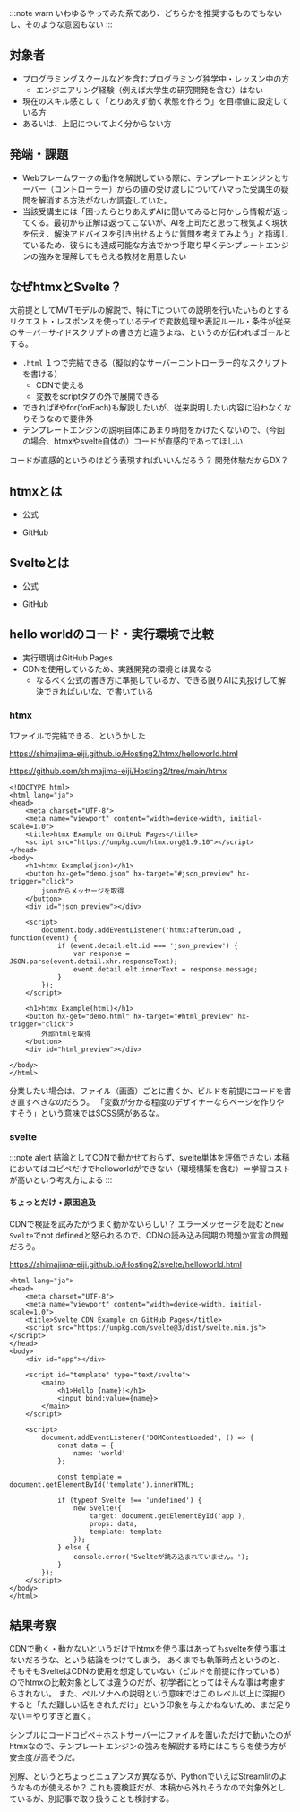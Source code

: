 :::note warn
いわゆるやってみた系であり、どちらかを推奨するものでもないし、そのような意図もない
:::

## 対象者
- プログラミングスクールなどを含むプログラミング独学中・レッスン中の方
  - エンジニアリング経験（例えば大学生の研究開発を含む）はない
- 現在のスキル感として「とりあえず動く状態を作ろう」を目標値に設定している方
- あるいは、上記についてよく分からない方

## 発端・課題
- Webフレームワークの動作を解説している際に、テンプレートエンジンとサーバー（コントローラー）からの値の受け渡しについてハマった受講生の疑問を解消する方法がないか調査していた。
- 当該受講生には「困ったらとりあえずAIに聞いてみると何かしら情報が返ってくる。最初から正解は返ってこないが、AIを上司だと思って根気よく現状を伝え、解決アドバイスを引き出せるように質問を考えてみよう」と指導しているため、彼らにも達成可能な方法でかつ手取り早くテンプレートエンジンの強みを理解してもらえる教材を用意したい

## なぜhtmxとSvelte？
大前提としてMVTモデルの解説で、特にTについての説明を行いたいものとする
リクエスト・レスポンスを使っているテイで変数処理や表記ルール・条件が従来のサーバーサイドスクリプトの書き方と違うよね、というのが伝わればゴールとする。

- `.html` １つで完結できる（擬似的なサーバーコントローラー的なスクリプトを書ける）
  - CDNで使える
  - 変数をscriptタグの外で展開できる
- できればifやfor(forEach)も解説したいが、従来説明したい内容に沿わなくなりそうなので要件外
- テンプレートエンジンの説明自体にあまり時間をかけたくないので、（今回の場合、htmxやsvelte自体の）コードが直感的であってほしい

コードが直感的というのはどう表現すればいいんだろう？
開発体験だからDX？

## htmxとは
- 公式



- GitHub



## Svelteとは
- 公式



- GitHub



## hello worldのコード・実行環境で比較
- 実行環境はGitHub Pages
- CDNを使用しているため、実践開発の環境とは異なる
  - なるべく公式の書き方に準拠しているが、できる限りAIに丸投げして解決できればいいな、で書いている

### htmx
1ファイルで完結できる、というかした

https://shimajima-eiji.github.io/Hosting2/htmx/helloworld.html

https://github.com/shimajima-eiji/Hosting2/tree/main/htmx

```
<!DOCTYPE html>
<html lang="ja">
<head>
    <meta charset="UTF-8">
    <meta name="viewport" content="width=device-width, initial-scale=1.0">
    <title>htmx Example on GitHub Pages</title>
    <script src="https://unpkg.com/htmx.org@1.9.10"></script>
</head>
<body>
    <h1>htmx Example(json)</h1>
    <button hx-get="demo.json" hx-target="#json_preview" hx-trigger="click">
        jsonからメッセージを取得
    </button>
    <div id="json_preview"></div>

    <script>
        document.body.addEventListener('htmx:afterOnLoad', function(event) {
            if (event.detail.elt.id === 'json_preview') {
                var response = JSON.parse(event.detail.xhr.responseText);
                event.detail.elt.innerText = response.message;
            }
        });
    </script>

    <h1>htmx Example(html)</h1>
    <button hx-get="demo.html" hx-target="#html_preview" hx-trigger="click">
        外部htmlを取得
    </button>
    <div id="html_preview"></div>

</body>
</html>
```

分業したい場合は、ファイル（画面）ごとに書くか、ビルドを前提にコードを書き直すべきなのだろう。
「変数が分かる程度のデザイナーならページを作りやすそう」という意味ではSCSS感があるな。



### svelte
:::note alert
結論としてCDNで動かせておらず、svelte単体を評価できない
本稿においてはコピペだけでhelloworldができない（環境構築を含む）＝学習コストが高いという考え方による
:::

#### ちょっとだけ・原因追及
CDNで検証を試みたがうまく動かないらしい？
エラーメッセージを読むと`new Svelte`でnot definedと怒られるので、CDNの読み込み同期の問題か宣言の問題だろう。

https://shimajima-eiji.github.io/Hosting2/svelte/helloworld.html

```
<html lang="ja">
<head>
    <meta charset="UTF-8">
    <meta name="viewport" content="width=device-width, initial-scale=1.0">
    <title>Svelte CDN Example on GitHub Pages</title>
    <script src="https://unpkg.com/svelte@3/dist/svelte.min.js"></script>
</head>
<body>
    <div id="app"></div>

    <script id="template" type="text/svelte">
        <main>
            <h1>Hello {name}!</h1>
            <input bind:value={name}>
        </main>
    </script>

    <script>
        document.addEventListener('DOMContentLoaded', () => {
            const data = {
                name: 'world'
            };

            const template = document.getElementById('template').innerHTML;

            if (typeof Svelte !== 'undefined') {
                new Svelte({
                    target: document.getElementById('app'),
                    props: data,
                    template: template
                });
            } else {
                console.error('Svelteが読み込まれていません。');
            }
        });
    </script>
</body>
</html>
```



## 結果考察
CDNで動く・動かないというだけでhtmxを使う事はあってもsvelteを使う事はないだろうな、という結論をつけてしまう。
あくまでも執筆時点というのと、そもそもSvelteはCDNの使用を想定していない（ビルドを前提に作っている）のでhtmxの比較対象としては違うのだが、初学者にとってはそんな事は考慮すらされない。
また、ペルソナへの説明という意味ではこのレベル以上に深掘りすると「ただ難しい話をされただけ」という印象を与えかねないため、まだ足りない＝やりすぎと置く。

シンプルにコードコピペ＋ホストサーバーにファイルを置いただけで動いたのがhtmxなので、テンプレートエンジンの強みを解説する時にはこちらを使う方が安全度が高そうだ。

別解、というとちょっとニュアンスが異なるが、PythonでいえばStreamlitのようなものが使えるか？
これも要検証だが、本稿から外れそうなので対象外としているが、別記事で取り扱うことも検討する。
